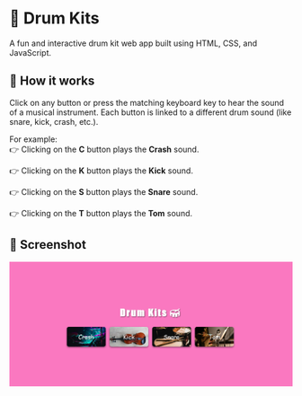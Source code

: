 # 🥁 Drum Kits

A fun and interactive drum kit web app built using HTML, CSS, and JavaScript.

## 🧩 How it works

Click on any button or press the matching keyboard key to hear the sound of a musical instrument. Each button is linked to a different drum sound (like snare, kick, crash, etc.).

For example:  
👉 Clicking on the **C** button plays the **Crash** sound.

👉 Clicking on the **K** button plays the **Kick** sound.

👉 Clicking on the **S** button plays the **Snare** sound.

👉 Clicking on the **T** button plays the **Tom** sound.

## 📸 Screenshot

![screenshot](kits-img.png)
